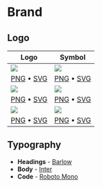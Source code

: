 # Brand

## Logo

| Logo | Symbol |
|-|-|
| ![](https://github.com/prisma/presskit/raw/main/Logos/Preview-PrismaLogo-Default.png) | ![](https://github.com/prisma/presskit/raw/main/Logos/Preview-PrismaLogoSymbol-Default.png) |
| [PNG](https://github.com/prisma/presskit/raw/main/Logos/Logo-Default-Prisma.png) • [SVG](https://github.com/prisma/presskit/raw/main/Logos/Logo-Default-Prisma.svg) | [PNG](https://github.com/prisma/presskit/raw/main/Logos/Logo%20White%20Symbol.png) • [SVG](https://github.com/prisma/presskit/raw/main/Logos/Logo-Default-Prisma.svg) |
| ![](https://github.com/prisma/presskit/raw/main/Logos/Preview-PrismaLogo-Dark.png) | ![](https://github.com/prisma/presskit/raw/main/Logos/Preview-PrismaLogoSymbol-Dark.png) |
| [PNG](https://github.com/prisma/presskit/raw/main/Logos/Logo-Dark-Prisma.png) • [SVG](https://github.com/prisma/presskit/raw/main/Logos/Logo-Dark-Prisma.svg) | [PNG](https://github.com/prisma/presskit/raw/main/Logos/Logo-Dark-Prisma.png) • [SVG](https://github.com/prisma/presskit/raw/main/Logos/Logomark-Dark-Prisma.svg) |
| ![](https://github.com/prisma/presskit/raw/main/Logos/Preview-PrismaLogo-Light.png) | ![](https://github.com/prisma/presskit/raw/main/Logos/Preview-PrismaLogoSymbol-Light.png) |
| [PNG](https://github.com/prisma/presskit/raw/main/Logos/Logo-White-Prisma.png) • [SVG](https://github.com/prisma/presskit/raw/main/Logos/Logo-White-Prisma.svg) | [PNG](https://github.com/prisma/presskit/raw/main/Logos/Logo%20White%20Symbol.png) • [SVG](https://github.com/prisma/presskit/raw/main/Logos/Logomark-Light-Prisma.svg) |

## Typography

- **Headings** - [Barlow](https://fonts.google.com/specimen/Barlow)
- **Body** - [Inter](https://fonts.google.com/specimen/Inter)
- **Code** - [Roboto Mono](https://fonts.google.com/specimen/Roboto+Mono)
